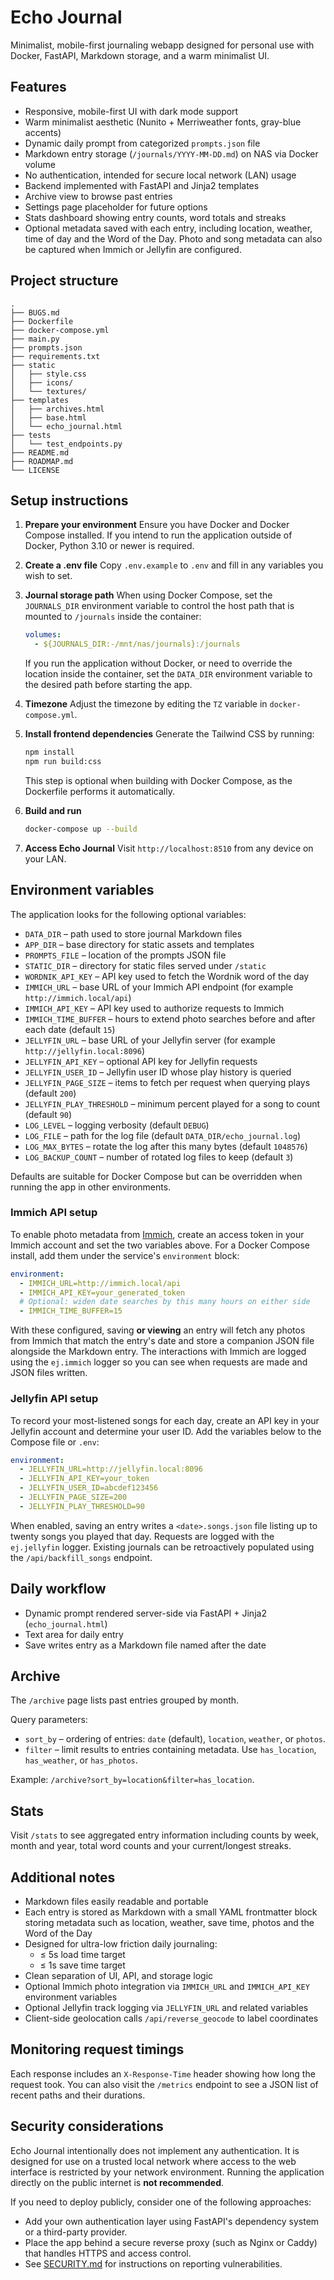 # Echo Journal

Minimalist, mobile-first journaling webapp designed for personal use with Docker, FastAPI, Markdown storage, and a warm minimalist UI.

## Features
- Responsive, mobile-first UI with dark mode support
- Warm minimalist aesthetic (Nunito + Merriweather fonts, gray-blue accents)
- Dynamic daily prompt from categorized `prompts.json` file
- Markdown entry storage (`/journals/YYYY-MM-DD.md`) on NAS via Docker volume
- No authentication, intended for secure local network (LAN) usage
- Backend implemented with FastAPI and Jinja2 templates
- Archive view to browse past entries
- Settings page placeholder for future options
- Stats dashboard showing entry counts, word totals and streaks
- Optional metadata saved with each entry, including location, weather,
  time of day and the Word of the Day. Photo and song metadata can also
  be captured when Immich or Jellyfin are configured.

## Project structure
```
.
├── BUGS.md
├── Dockerfile
├── docker-compose.yml
├── main.py
├── prompts.json
├── requirements.txt
├── static
│   ├── style.css
│   ├── icons/
│   └── textures/
├── templates
│   ├── archives.html
│   ├── base.html
│   └── echo_journal.html
├── tests
│   └── test_endpoints.py
├── README.md
├── ROADMAP.md
└── LICENSE
```

## Setup instructions

1. **Prepare your environment**
    Ensure you have Docker and Docker Compose installed. If you intend to run
    the application outside of Docker, Python 3.10 or newer is required.

2. **Create a .env file**
   Copy `.env.example` to `.env` and fill in any variables you wish to set.

3. **Journal storage path**
   When using Docker Compose, set the `JOURNALS_DIR` environment variable
   to control the host path that is mounted to `/journals` inside the
   container:
   ```yaml
   volumes:
     - ${JOURNALS_DIR:-/mnt/nas/journals}:/journals
   ```
   If you run the application without Docker, or need to override the
   location inside the container, set the `DATA_DIR` environment variable
   to the desired path before starting the app.

4. **Timezone**
   Adjust the timezone by editing the `TZ` variable in `docker-compose.yml`.

5. **Install frontend dependencies**
   Generate the Tailwind CSS by running:
   ```sh
   npm install
   npm run build:css
   ```
   This step is optional when building with Docker Compose, as the Dockerfile
   performs it automatically.

5. **Build and run**
   ```sh
   docker-compose up --build
   ```

6. **Access Echo Journal**
   Visit `http://localhost:8510` from any device on your LAN.

## Environment variables

The application looks for the following optional variables:

- `DATA_DIR` – path used to store journal Markdown files
- `APP_DIR` – base directory for static assets and templates
- `PROMPTS_FILE` – location of the prompts JSON file
- `STATIC_DIR` – directory for static files served under `/static`
- `WORDNIK_API_KEY` – API key used to fetch the Wordnik word of the day
- `IMMICH_URL` – base URL of your Immich API endpoint (for example `http://immich.local/api`)
- `IMMICH_API_KEY` – API key used to authorize requests to Immich
- `IMMICH_TIME_BUFFER` – hours to extend photo searches before and after each date (default `15`)
- `JELLYFIN_URL` – base URL of your Jellyfin server (for example `http://jellyfin.local:8096`)
- `JELLYFIN_API_KEY` – optional API key for Jellyfin requests
- `JELLYFIN_USER_ID` – Jellyfin user ID whose play history is queried
- `JELLYFIN_PAGE_SIZE` – items to fetch per request when querying plays (default `200`)
- `JELLYFIN_PLAY_THRESHOLD` – minimum percent played for a song to count (default `90`)
- `LOG_LEVEL` – logging verbosity (default `DEBUG`)
- `LOG_FILE` – path for the log file (default `DATA_DIR/echo_journal.log`)
- `LOG_MAX_BYTES` – rotate the log after this many bytes (default `1048576`)
- `LOG_BACKUP_COUNT` – number of rotated log files to keep (default `3`)

Defaults are suitable for Docker Compose but can be overridden when
running the app in other environments.

### Immich API setup

To enable photo metadata from [Immich](https://github.com/immich-app/immich),
create an access token in your Immich account and set the two variables above.
For a Docker Compose install, add them under the service's `environment` block:

```yaml
environment:
  - IMMICH_URL=http://immich.local/api
  - IMMICH_API_KEY=your_generated_token
  # Optional: widen date searches by this many hours on either side
  - IMMICH_TIME_BUFFER=15
```

With these configured, saving **or viewing** an entry will fetch any photos
from Immich that match the entry's date and store a companion JSON file
alongside the Markdown entry.
The interactions with Immich are logged using the `ej.immich` logger so you can
see when requests are made and JSON files written.

### Jellyfin API setup

To record your most-listened songs for each day, create an API key in your
Jellyfin account and determine your user ID. Add the variables below to the
Compose file or `.env`:

```yaml
environment:
  - JELLYFIN_URL=http://jellyfin.local:8096
  - JELLYFIN_API_KEY=your_token
  - JELLYFIN_USER_ID=abcdef123456
  - JELLYFIN_PAGE_SIZE=200
  - JELLYFIN_PLAY_THRESHOLD=90
```

When enabled, saving an entry writes a `<date>.songs.json` file listing up to
twenty songs you played that day. Requests are logged with the `ej.jellyfin`
logger.
Existing journals can be retroactively populated using the `/api/backfill_songs`
endpoint.

## Daily workflow
- Dynamic prompt rendered server-side via FastAPI + Jinja2 (`echo_journal.html`)
- Text area for daily entry
- Save writes entry as a Markdown file named after the date

## Archive
The `/archive` page lists past entries grouped by month.

Query parameters:
- `sort_by` – ordering of entries: `date` (default), `location`, `weather`, or `photos`.
- `filter` – limit results to entries containing metadata. Use `has_location`, `has_weather`, or `has_photos`.

Example: `/archive?sort_by=location&filter=has_location`.

## Stats
Visit `/stats` to see aggregated entry information including counts by week,
month and year, total word counts and your current/longest streaks.

## Additional notes
- Markdown files easily readable and portable
- Each entry is stored as Markdown with a small YAML frontmatter block storing
  metadata such as location, weather, save time, photos and the Word of the Day
- Designed for ultra-low friction daily journaling:
  - ≤ 5s load time target
  - ≤ 1s save time target
- Clean separation of UI, API, and storage logic
- Optional Immich photo integration via `IMMICH_URL` and `IMMICH_API_KEY` environment variables
- Optional Jellyfin track logging via `JELLYFIN_URL` and related variables
- Client-side geolocation calls `/api/reverse_geocode` to label coordinates

## Monitoring request timings

Each response includes an `X-Response-Time` header showing how long the request
took. You can also visit the `/metrics` endpoint to see a JSON list of recent
paths and their durations.

## Security considerations

Echo Journal intentionally does not implement any authentication. It is designed
for use on a trusted local network where access to the web interface is
restricted by your network environment. Running the application directly on the
public internet is **not recommended**.

If you need to deploy publicly, consider one of the following approaches:

- Add your own authentication layer using FastAPI's dependency system or a
  third-party provider.
- Place the app behind a secure reverse proxy (such as Nginx or Caddy) that
  handles HTTPS and access control.
- See [SECURITY.md](SECURITY.md) for instructions on reporting vulnerabilities.


